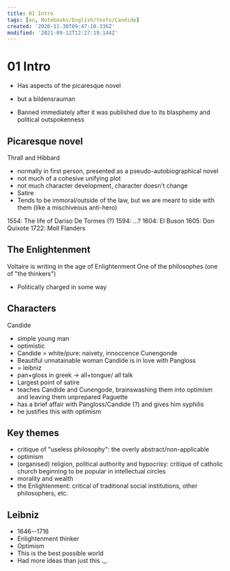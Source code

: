 ```yaml
---
title: 01 Intro
tags: [en, Notebooks/English/texts/Candide]
created: '2020-11-30T09:47:10.336Z'
modified: '2021-09-12T12:27:19.144Z'
---
```


# 01 Intro

- Has aspects of the picaresque novel
- but a bildensrauman

- Banned immediately after it was published due to its blasphemy and political outspokenness

## Picaresque novel
Thrall and Hibbard
- normally in first person, presented as a pseudo-autobiographical novel
- not much of a cohesive unifying plot
- not much character development, character doesn't change
- Satire
- Tends to be immoral/outside of the law, but we are meant to side with them (like a mischiveous anti-hero)

1554: The life of Dariso De Tormes (?)
1594: ...?
1604: El Buson
1605: Don Quixote
1722: Moll Flanders

## The Enlightenment
Voltaire is writing in the age of Enlightenment
One of the philosophes (one of "the thinkers")
  - Politically charged in some way

## Characters
Candide
- simple young man
- optimistic
- Candide = white/pure: naivety, innoccence
Cunengonde
- Beautiful unnatainable woman Candide is in love with
Pangloss
- = leibniz
- pan+gloss in greek -> all+tongue/ all talk
- Largest point of satire
- teaches Candide and Cunengode, brainswashing them into optimism and leaving them unprepared
Paguette
- has a brief affair with Pangloss/Candide (?) and gives him syphilis
- he justifies this with optimism

## Key themes
- critique of "useless philosophy": the overly abstract/non-applicable
- optimism
- (organised) religion, political authority and hypocrisy: critique of catholic church beginning to be popular in intellectual circles
- morality and wealth
- the Enlightenment: critical of traditional social institutions, other philosophers, etc.

## Leibniz
- 1646--1716
- Enlightenment thinker
- Optimism
- This is the best possible world
- Had more ideas than just this ._.



